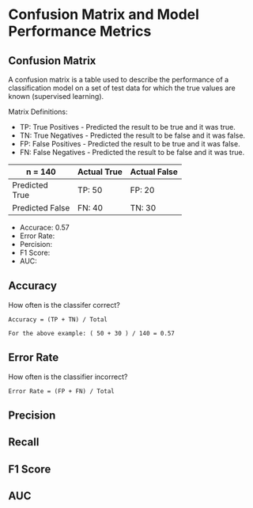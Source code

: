 # Confusion Matrix and Model Performance Metrics

## Confusion Matrix

A confusion matrix is a table used to describe the performance of a classification model on a set of test data for which the true values are known (supervised learning).

Matrix Definitions:

* TP: True Positives - Predicted the result to be true and it was true.
* TN: True Negatives - Predicted the result to be false and it was false.
* FP: False Positives - Predicted the result to be true and it was false.
* FN: False Negatives - Predicted the result to be false and it was true.

|n = 140| Actual True | Actual False |
|-|-|-|
| Predicted<br/>True | TP: 50 | FP: 20 |
| Predicted False | FN: 40 | TN: 30 |

* Accurace: 0.57
* Error Rate: 
* Percision:
* F1 Score:
* AUC: 

## Accuracy

How often is the classifer correct?

```
Accuracy = (TP + TN) / Total

For the above example: ( 50 + 30 ) / 140 = 0.57
```
## Error Rate

How often is the classifier incorrect?

```
Error Rate = (FP + FN) / Total
```


## Precision

## Recall

## F1 Score

## AUC



